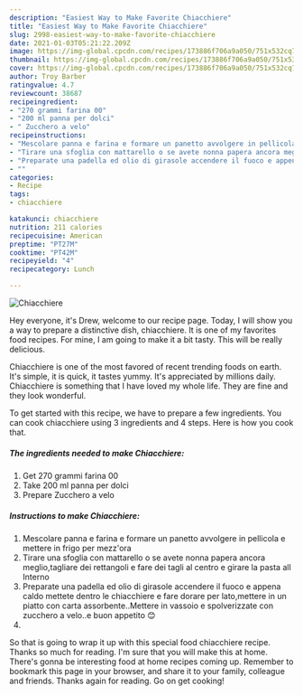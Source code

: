 ```yaml
---
description: "Easiest Way to Make Favorite Chiacchiere"
title: "Easiest Way to Make Favorite Chiacchiere"
slug: 2998-easiest-way-to-make-favorite-chiacchiere
date: 2021-01-03T05:21:22.209Z
image: https://img-global.cpcdn.com/recipes/173886f706a9a050/751x532cq70/chiacchiere-recipe-main-photo.jpg
thumbnail: https://img-global.cpcdn.com/recipes/173886f706a9a050/751x532cq70/chiacchiere-recipe-main-photo.jpg
cover: https://img-global.cpcdn.com/recipes/173886f706a9a050/751x532cq70/chiacchiere-recipe-main-photo.jpg
author: Troy Barber
ratingvalue: 4.7
reviewcount: 38687
recipeingredient:
- "270 grammi farina 00"
- "200 ml panna per dolci"
- " Zucchero a velo"
recipeinstructions:
- "Mescolare panna e farina e formare un panetto avvolgere in pellicola e mettere in frigo per mezz&#39;ora"
- "Tirare una sfoglia con mattarello o se avete nonna papera ancora meglio,tagliare dei rettangoli e fare dei tagli al centro e girare la pasta all Interno"
- "Preparate una padella ed olio di girasole accendere il fuoco e appena caldo mettete dentro le chiacchiere e fare dorare per lato,mettere in un piatto con carta assorbente..Mettere in vassoio e spolverizzate con zucchero a velo..e buon appetito 😊"
- ""
categories:
- Recipe
tags:
- chiacchiere

katakunci: chiacchiere 
nutrition: 211 calories
recipecuisine: American
preptime: "PT27M"
cooktime: "PT42M"
recipeyield: "4"
recipecategory: Lunch

---
```



![Chiacchiere](https://img-global.cpcdn.com/recipes/173886f706a9a050/751x532cq70/chiacchiere-recipe-main-photo.jpg)

Hey everyone, it's Drew, welcome to our recipe page. Today, I will show you a way to prepare a distinctive dish, chiacchiere. It is one of my favorites food recipes. For mine, I am going to make it a bit tasty. This will be really delicious.



Chiacchiere is one of the most favored of recent trending foods on earth. It's simple, it is quick, it tastes yummy. It's appreciated by millions daily. Chiacchiere is something that I have loved my whole life. They are fine and they look wonderful.


To get started with this recipe, we have to prepare a few ingredients. You can cook chiacchiere using 3 ingredients and 4 steps. Here is how you cook that.

<!--inarticleads1-->

##### The ingredients needed to make Chiacchiere:

1. Get 270 grammi farina 00
1. Take 200 ml panna per dolci
1. Prepare  Zucchero a velo




<!--inarticleads2-->

##### Instructions to make Chiacchiere:

1. Mescolare panna e farina e formare un panetto avvolgere in pellicola e mettere in frigo per mezz&#39;ora
1. Tirare una sfoglia con mattarello o se avete nonna papera ancora meglio,tagliare dei rettangoli e fare dei tagli al centro e girare la pasta all Interno
1. Preparate una padella ed olio di girasole accendere il fuoco e appena caldo mettete dentro le chiacchiere e fare dorare per lato,mettere in un piatto con carta assorbente..Mettere in vassoio e spolverizzate con zucchero a velo..e buon appetito 😊
1. 




So that is going to wrap it up with this special food chiacchiere recipe. Thanks so much for reading. I'm sure that you will make this at home. There's gonna be interesting food at home recipes coming up. Remember to bookmark this page in your browser, and share it to your family, colleague and friends. Thanks again for reading. Go on get cooking!
